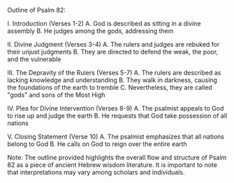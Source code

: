 Outline of Psalm 82:

I. Introduction (Verses 1-2)
    A. God is described as sitting in a divine assembly
    B. He judges among the gods, addressing them

II. Divine Judgment (Verses 3-4)
    A. The rulers and judges are rebuked for their unjust judgments
    B. They are directed to defend the weak, the poor, and the vulnerable

III. The Depravity of the Rulers (Verses 5-7)
    A. The rulers are described as lacking knowledge and understanding
    B. They walk in darkness, causing the foundations of the earth to tremble
    C. Nevertheless, they are called "gods" and sons of the Most High

IV. Plea for Divine Intervention (Verses 8-9)
    A. The psalmist appeals to God to rise up and judge the earth
    B. He requests that God take possession of all nations

V. Closing Statement (Verse 10)
    A. The psalmist emphasizes that all nations belong to God
    B. He calls on God to reign over the entire earth

Note: The outline provided highlights the overall flow and structure of Psalm 82 as a piece of ancient Hebrew wisdom literature. It is important to note that interpretations may vary among scholars and individuals.